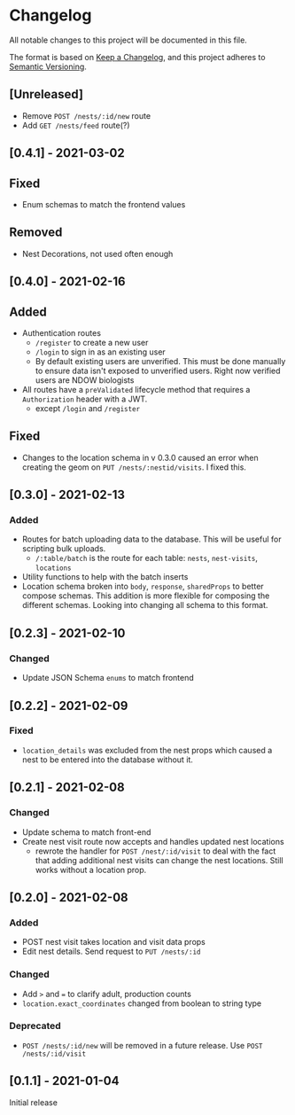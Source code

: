 # Changelog

All notable changes to this project will be documented in this file.

The format is based on [Keep a Changelog](https://keepachangelog.com/en/1.0.0/),
and this project adheres to [Semantic Versioning](https://semver.org/spec/v2.0.0.html).

## [Unreleased]

- Remove `POST /nests/:id/new` route
- Add `GET /nests/feed` route(?)

## [0.4.1] - 2021-03-02

## Fixed

- Enum schemas to match the frontend values

## Removed

- Nest Decorations, not used often enough

## [0.4.0] - 2021-02-16

## Added

- Authentication routes
  - `/register` to create a new user
  - `/login` to sign in as an existing user
  - By default existing users are unverified. This must be done manually to ensure data isn't exposed to unverified users. Right now verified users are NDOW biologists
- All routes have a `preValidated` lifecycle method that requires a `Authorization` header with a JWT.
  - except `/login` and `/register`

## Fixed

- Changes to the location schema in v 0.3.0 caused an error when creating the geom on `PUT /nests/:nestid/visits`. I fixed this.

## [0.3.0] - 2021-02-13

### Added

- Routes for batch uploading data to the database. This will be useful for scripting bulk uploads.
  - `/:table/batch` is the route for each table: `nests`, `nest-visits`, `locations`
- Utility functions to help with the batch inserts
- Location schema broken into `body`, `response`, `sharedProps` to better compose schemas. This addition is more flexible for composing the different schemas. Looking into changing all schema to this format.

## [0.2.3] - 2021-02-10

### Changed

- Update JSON Schema `enums` to match frontend

## [0.2.2] - 2021-02-09

### Fixed

- `location_details` was excluded from the nest props which caused a nest to be entered
  into the database without it.

## [0.2.1] - 2021-02-08

### Changed

- Update schema to match front-end
- Create nest visit route now accepts and handles updated nest locations
  - rewrote the handler for `POST /nest/:id/visit` to deal with the fact that
    adding additional nest visits can change the nest locations. Still works
    without a location prop.

## [0.2.0] - 2021-02-08

### Added

- POST nest visit takes location and visit data props
- Edit nest details. Send request to `PUT /nests/:id`

### Changed

- Add `>` and `=` to clarify adult, production counts
- `location.exact_coordinates` changed from boolean to string type

### Deprecated

- `POST /nests/:id/new` will be removed in a future release. Use `POST /nests/:id/visit`

## [0.1.1] - 2021-01-04

Initial release
